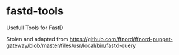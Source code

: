 # fastd-tools
Usefull Tools for FastD

Stolen and adapted from https://github.com/ffnord/ffnord-puppet-gateway/blob/master/files/usr/local/bin/fastd-query
